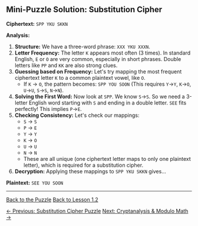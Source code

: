 ## Mini-Puzzle Solution: Substitution Cipher

**Ciphertext:** `SPP YKU SKKN`

**Analysis:**

1.  **Structure:** We have a three-word phrase: `XXX YKU XXXN`.
2.  **Letter Frequency:** The letter `K` appears most often (3 times). In standard English, `E` or `O` are very common, especially in short phrases. Double letters like `PP` and `KK` are also strong clues.
3.  **Guessing based on Frequency:** Let's try mapping the most frequent ciphertext letter `K` to a common plaintext vowel, like `O`.
    *   If `K` → `O`, the pattern becomes: `SPP YOU SOON` (This requires `Y`→`Y`, `K`→`O`, `U`→`U`, `S`→`S`, `N`→`N`).
4.  **Solving the First Word:** Now look at `SPP`. We know `S`→`S`. So we need a 3-letter English word starting with `S` and ending in a double letter. `SEE` fits perfectly! This implies `P`→`E`.
5.  **Checking Consistency:** Let's check our mappings:
    *   `S` → `S`
    *   `P` → `E`
    *   `Y` → `Y`
    *   `K` → `O`
    *   `U` → `U`
    *   `N` → `N`
    *   These are all unique (one ciphertext letter maps to only one plaintext letter), which is required for a substitution cipher.
6.  **Decryption:** Applying these mappings to `SPP YKU SKKN` gives...

**Plaintext:** `SEE YOU SOON`

---

[Back to the Puzzle](ch01_lesson1.2_puzzle.html)
[Back to Lesson 1.2](ch01_lesson1.2.html)

<div class="page-navigation">
    <a href="ch01_lesson1.2_puzzle.html" class="prev">← Previous: Substitution Cipher Puzzle</a>
    <a href="ch01_lesson1.3-4.html" class="next">Next: Cryptanalysis & Modulo Math →</a>
</div>

<script src="../scripts/main.js"></script>